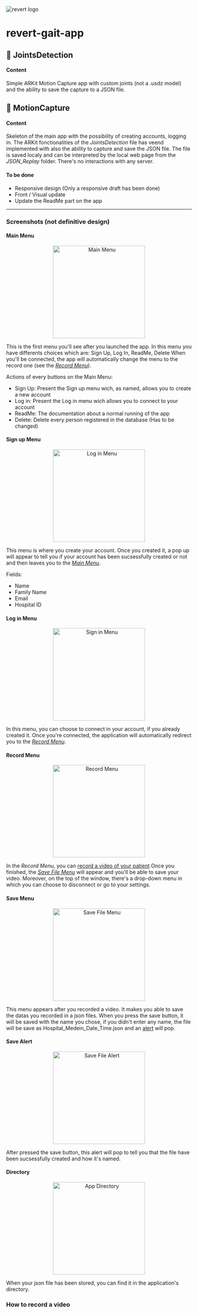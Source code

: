 <img src="Assets/revert-logo.png" alt="revert logo">

# revert-gait-app
## :file_folder: JointsDetection
#### Content
Simple ARKit Motion Capture app with custom joints (not a .usdz model) and the ability to save the capture to a JSON file.

## :file_folder: MotionCapture
#### Content
Skeleton of the main app with the possibility of creating accounts, logging in.
The ARKit fonctionalities of the *JointsDetection* file has veend implemented with also the ability to capture and save the JSON file.
The file is saved localy and can be interpreted by the local web page from the *JSON_Replay* folder. There's no interactions with any server.
#### To be done
- Responsive design (Only a responsive draft has been done)
- Front / Visual update
- Update the ReadMe part on the app
---
### Screenshots (not definitive design)

#### <a name="main">Main Menu</a>
<center><img src="Assets/001.PNG" alt="Main Menu" width="250"/></center>

This is the first menu you'll see after you launched the app.
In this menu you have differents choices which are: Sign Up, Log In, ReadMe, Delete
When you'll be connected, the app will automatically change the menu to the record one (see the [*Record Menu*](#record)).

Actions of every buttons on the Main Menu:
- Sign Up: Present the Sign up menu wich, as named, allows you to create a new account
- Log in: Present the Log in menu wich allows you to connect to your account
- ReadMe: The documentation about a normal running of the app
- Delete: Delete every person registered in the database (Has to be changed)

#### <a>Sign up Menu</a>
<center><img src="Assets/003.PNG" alt="Log in Menu" width="250"/></center>

This menu is where you create your account.
Once you created it, a pop up will appear to tell you if your account has been sucsessfully created or not and then leaves you to the [*Main Menu*](#main).

Fields:
- Name
- Family Name
- Email
- Hospital ID

#### <a>Log in Menu</a>
<center><img src="Assets/002.PNG" alt="Sign in Menu" width="250"/></center>

In this menu, you can choose to connect in your account, if you already created it.
Once you're connected, the application will automatically redirect you to the [*Record Menu*](#record).

#### <a name="record"> Record Menu </a>
<center><img src="Assets/004.PNG" alt="Record Menu" width="250"/></center>

In the *Record Menu*, you can [record a video of your patient](#recordVideo)
Once you finished, the [*Save File Menu*](#save) will appear and you'll be able to save your video.
Moreover, on the top of the window, there's a drop-down menu in which you can choose to disconnect or go to your settings.

#### <a name="save"> Save Menu </a>
<center><img src="Assets/005.PNG" alt="Save File Menu" width="250"/></center>

This menu appears after you recorded a video.
It makes you able to save the datas you recorded in a json files.
When you press the save button, it will be saved with the name you chose, if you didn't enter any name, the file will be save as Hospital_Medein_Date_Time.json and an [alert](#saveAlert) will pop.

#### <a name="saveAlert"> Save Alert </a>
<center><img src="Assets/006.PNG" alt="Save File Alert" width="250"/></center>

After pressed the save button, this alert will pop to tell you that the file have been sucsessfully created and how it's named.

#### <a> Directory </a>
<center><img src="Assets/007.PNG" alt="App Directory" width="250"/></center>

When your json file has been stored, you can find it in the application's directory.

### <a name="recordVideo">How to record a video</a>